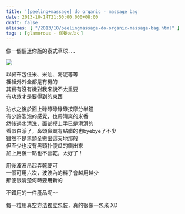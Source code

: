 ```yaml
---
title: '[peeling+massage] do organic - massage bag'
date: 2013-10-14T21:50:00.000+08:00
draft: false
aliases: [ "/2013/10/peelingmassage-do-organic-massage-bag.html" ]
tags : [glamorous - 保養おたく]
---
```


像一個個迷你版的泰式草球．．．  

![](/images/doorganicbag.jpg)

以綿布包住米、米油、海泥等等  
裡裡外外全都是有機的  
其實有沒有機對我來說不太重要  
有功效才是要得到的東西  
  
沾水之後於面上碌碌碌碌碌按摩分半鐘  
有少許泡泡的感覺，也帶清爽的米香  
然後過水清洗，面部摸上手已是滑滑的  
看似白淨了，鼻頭鼻翼有點髒的也byebye了不少  
雖然不是黑頭全搬出這天地那般  
但至少也沒有黑頭扑傻瓜的鑽出來  
加上用後一點也不會乾，太好了！  
  
用後波波吊起弄乾便可  
一個可用六次，波波內的料子會越用越少  
那便很清楚何時要用新的  
  
不錯用的一件產品呢～  
  
  
每一粒用真空方法獨立包裝，真的很像一包米 XD
